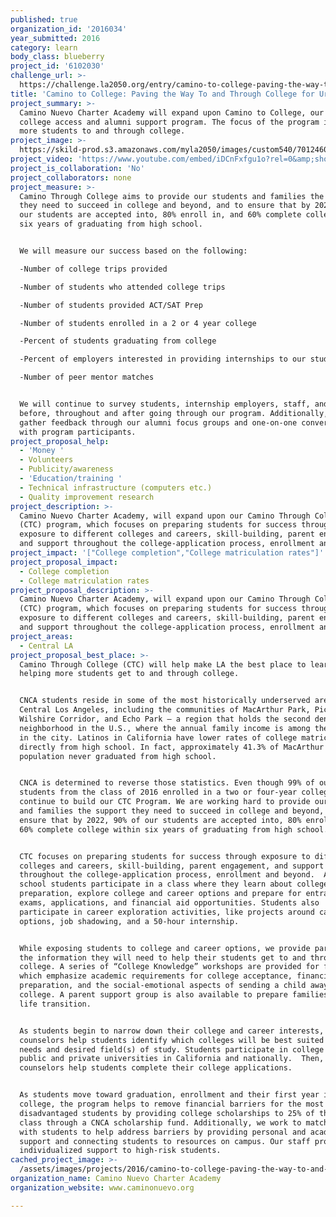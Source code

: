 ```yaml
---
published: true
organization_id: '2016034'
year_submitted: 2016
category: learn
body_class: blueberry
project_id: '6102030'
challenge_url: >-
  https://challenge.la2050.org/entry/camino-to-college-paving-the-way-to-and-through-college-for-urban-youth
title: 'Camino to College: Paving the Way To and Through College for Urban Youth'
project_summary: >-
  Camino Nuevo Charter Academy will expand upon Camino to College, our existing
  college access and alumni support program. The focus of the program is getting
  more students to and through college.
project_image: >-
  https://skild-prod.s3.amazonaws.com/myla2050/images/custom540/7012460625741-team89.jpg
project_video: 'https://www.youtube.com/embed/iDCnFxfgu1o?rel=0&amp;showinfo=0'
project_is_collaboration: 'No'
project_collaborators: none
project_measure: >-
  Camino Through College aims to provide our students and families the support
  they need to succeed in college and beyond, and to ensure that by 2022, 90% of
  our students are accepted into, 80% enroll in, and 60% complete college within
  six years of graduating from high school.


  We will measure our success based on the following:

  -Number of college trips provided

  -Number of students who attended college trips

  -Number of students provided ACT/SAT Prep

  -Number of students enrolled in a 2 or 4 year college

  -Percent of students graduating from college

  -Percent of employers interested in providing internships to our students

  -Number of peer mentor matches


  We will continue to survey students, internship employers, staff, and parents
  before, throughout and after going through our program. Additionally, we will
  gather feedback through our alumni focus groups and one-on-one conversations
  with program participants.
project_proposal_help:
  - 'Money '
  - Volunteers
  - Publicity/awareness
  - 'Education/training '
  - Technical infrastructure (computers etc.)
  - Quality improvement research
project_description: >-
  Camino Nuevo Charter Academy, will expand upon our Camino Through College
  (CTC) program, which focuses on preparing students for success through
  exposure to different colleges and careers, skill-building, parent engagement,
  and support throughout the college-application process, enrollment and beyond.
project_impact: '["College completion","College matriculation rates"]'
project_proposal_impact:
  - College completion
  - College matriculation rates
project_proposal_description: >-
  Camino Nuevo Charter Academy, will expand upon our Camino Through College
  (CTC) program, which focuses on preparing students for success through
  exposure to different colleges and careers, skill-building, parent engagement,
  and support throughout the college-application process, enrollment and beyond.
project_areas:
  - Central LA
project_proposal_best_place: >-
  Camino Through College (CTC) will help make LA the best place to learn by
  helping more students get to and through college.


  CNCA students reside in some of the most historically underserved areas of
  Central Los Angeles, including the communities of MacArthur Park, Pico-Union,
  Wilshire Corridor, and Echo Park – a region that holds the second densest
  neighborhood in the U.S., where the annual family income is among the lowest
  in the city. Latinos in California have lower rates of college matriculation
  directly from high school. In fact, approximately 41.3% of MacArthur Park's
  population never graduated from high school.


  CNCA is determined to reverse those statistics. Even though 99% of our
  students from the class of 2016 enrolled in a two or four-year college, we
  continue to build our CTC Program. We are working hard to provide our students
  and families the support they need to succeed in college and beyond, and to
  ensure that by 2022, 90% of our students are accepted into, 80% enroll in, and
  60% complete college within six years of graduating from high school.


  CTC focuses on preparing students for success through exposure to different
  colleges and careers, skill-building, parent engagement, and support
  throughout the college-application process, enrollment and beyond.  All high
  school students participate in a class where they learn about college
  preparation, explore college and career options and prepare for entrance
  exams, applications, and financial aid opportunities. Students also
  participate in career exploration activities, like projects around career
  options, job shadowing, and a 50-hour internship. 


  While exposing students to college and career options, we provide parents with
  the information they will need to help their students get to and through
  college. A series of “College Knowledge” workshops are provided for families,
  which emphasize academic requirements for college acceptance, financial
  preparation, and the social-emotional aspects of sending a child away to
  college. A parent support group is also available to prepare families for this
  life transition.  


  As students begin to narrow down their college and career interests, college
  counselors help students identify which colleges will be best suited to their
  needs and desired field(s) of study. Students participate in college visits to
  public and private universities in California and nationally.  Then, college
  counselors help students complete their college applications. 


  As students move toward graduation, enrollment and their first year in
  college, the program helps to remove financial barriers for the most
  disadvantaged students by providing college scholarships to 25% of the senior
  class through a CNCA scholarship fund. Additionally, we work to match mentors
  with students to help address barriers by providing personal and academic
  support and connecting students to resources on campus. Our staff provides
  individualized support to high-risk students.
cached_project_image: >-
  /assets/images/projects/2016/camino-to-college-paving-the-way-to-and-through-college-for-urban-youth/skild-prod.s3.amazonaws.com/myla2050/images/custom540/7012460625741-team89.jpg
organization_name: Camino Nuevo Charter Academy
organization_website: www.caminonuevo.org

---
```

